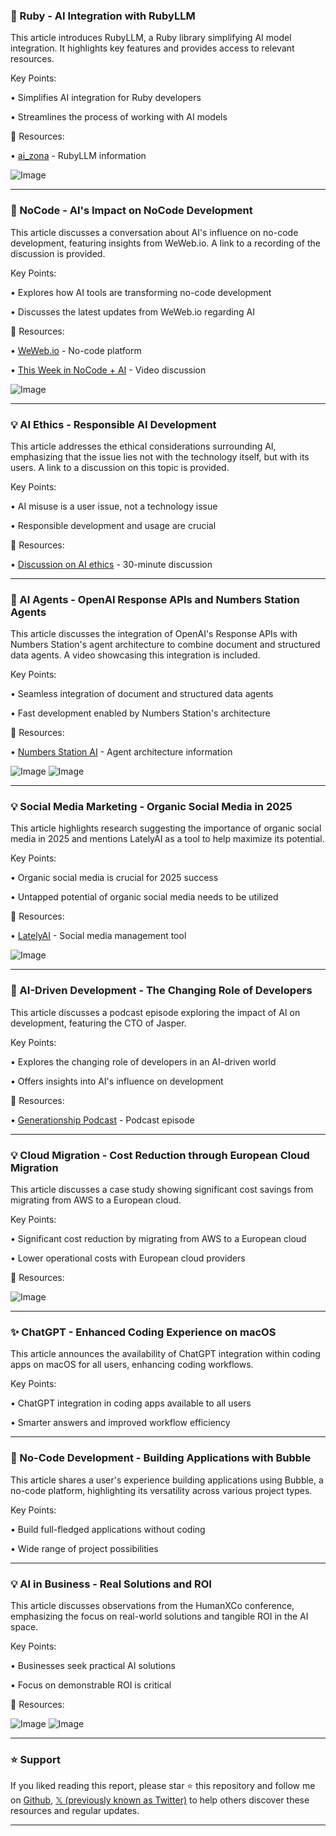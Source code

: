 ### 🤖 Ruby - AI Integration with RubyLLM

This article introduces RubyLLM, a Ruby library simplifying AI model integration.  It highlights key features and provides access to relevant resources.

Key Points:

• Simplifies AI integration for Ruby developers

• Streamlines the process of working with AI models


🔗 Resources:

• [ai_zona](https://x.com/ai_zona) - RubyLLM information

![Image](https://pbs.twimg.com/media/GmDaU_0aQAANtUa?format=jpg&name=small)


---
### 🚀 NoCode - AI's Impact on NoCode Development

This article discusses a conversation about AI's influence on no-code development, featuring insights from WeWeb.io.  A link to a recording of the discussion is provided.


Key Points:

• Explores how AI tools are transforming no-code development

• Discusses the latest updates from WeWeb.io regarding AI


🔗 Resources:

• [WeWeb.io](https://x.com/weweb_io) - No-code platform

• [This Week in NoCode + AI](https://x.com/JJEnglert/status/1900648467380187192) - Video discussion

![Image](https://pbs.twimg.com/ext_tw_video_thumb/1900639311277510656/pu/img/cDRs3FYWo3-SVHlf.jpg)


---
### 💡 AI Ethics - Responsible AI Development

This article addresses the ethical considerations surrounding AI, emphasizing that the issue lies not with the technology itself, but with its users. A link to a discussion on this topic is provided.

Key Points:

• AI misuse is a user issue, not a technology issue

• Responsible development and usage are crucial


🔗 Resources:

• [Discussion on AI ethics](https://youtu.be/v0um_8s5Evg) - 30-minute discussion


---
### 🤖 AI Agents - OpenAI Response APIs and Numbers Station Agents

This article discusses the integration of OpenAI's Response APIs with Numbers Station's agent architecture to combine document and structured data agents.  A video showcasing this integration is included.

Key Points:

• Seamless integration of document and structured data agents

• Fast development enabled by Numbers Station's architecture



🔗 Resources:

• [Numbers Station AI](https://x.com/NumbersStnAI/status/1900598806674370759) - Agent architecture information

![Image](https://pbs.twimg.com/ext_tw_video_thumb/1900598762864861184/pu/img/LX8xGoDttwaRw9Ul.jpg)
![Image](https://pbs.twimg.com/amplify_video_thumb/1899529435558113280/img/0SpgleCBC6q7e33u?format=jpg&name=240x240)


---
### 💡 Social Media Marketing - Organic Social Media in 2025

This article highlights research suggesting the importance of organic social media in 2025 and mentions LatelyAI as a tool to help maximize its potential.

Key Points:

• Organic social media is crucial for 2025 success

•  Untapped potential of organic social media needs to be utilized


🔗 Resources:

• [LatelyAI](https://x.com/LatelyAI) - Social media management tool

![Image](https://pbs.twimg.com/media/Gl6vY74XoAApWGj?format=png&name=small)


---
### 🤖 AI-Driven Development - The Changing Role of Developers

This article discusses a podcast episode exploring the impact of AI on development, featuring the CTO of Jasper.

Key Points:

• Explores the changing role of developers in an AI-driven world

• Offers insights into AI's influence on development


🔗 Resources:

• [Generationship Podcast](https://x.com/heyjasperai/status/1900528236183826535) - Podcast episode


---
### 💡 Cloud Migration - Cost Reduction through European Cloud Migration

This article discusses a case study showing significant cost savings from migrating from AWS to a European cloud.

Key Points:

• Significant cost reduction by migrating from AWS to a European cloud

• Lower operational costs with European cloud providers


🔗 Resources:

![Image](https://pbs.twimg.com/media/Gl__PZoXgAA3a1Q?format=jpg&name=small)


---
### ✨ ChatGPT - Enhanced Coding Experience on macOS

This article announces the availability of ChatGPT integration within coding apps on macOS for all users, enhancing coding workflows.

Key Points:

• ChatGPT integration in coding apps available to all users

• Smarter answers and improved workflow efficiency


---
### 🚀 No-Code Development - Building Applications with Bubble

This article shares a user's experience building applications using Bubble, a no-code platform, highlighting its versatility across various project types.

Key Points:

• Build full-fledged applications without coding

• Wide range of project possibilities


---
### 💡 AI in Business - Real Solutions and ROI

This article discusses observations from the HumanXCo conference, emphasizing the focus on real-world solutions and tangible ROI in the AI space.

Key Points:

• Businesses seek practical AI solutions

• Focus on demonstrable ROI is critical


🔗 Resources:

![Image](https://pbs.twimg.com/media/Gl8CfckaAAAt6Nz?format=jpg&name=small)
![Image](https://pbs.twimg.com/media/Gl8CfvVWcAA9X_a?format=jpg&name=small)


---

### ⭐️ Support

If you liked reading this report, please star ⭐️ this repository and follow me on [Github](https://github.com/Drix10), [𝕏 (previously known as Twitter)](https://x.com/DRIX_10_) to help others discover these resources and regular updates.

---